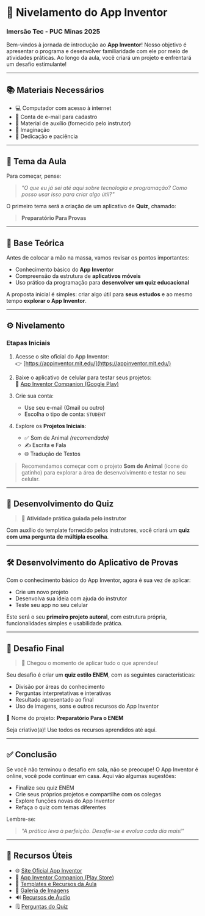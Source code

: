 # 📱 Nivelamento do App Inventor

### Imersão Tec - PUC Minas 2025

Bem-vindos à jornada de introdução ao **App Inventor**! Nosso objetivo é apresentar o programa e desenvolver familiaridade com ele por meio de atividades práticas. Ao longo da aula, você criará um projeto e enfrentará um desafio estimulante!

---

## 📚 Materiais Necessários

- 💻 Computador com acesso à internet  
- 📧 Conta de e-mail para cadastro  
- 📑 Material de auxílio (fornecido pelo instrutor)  
- 🎨 Imaginação  
- 💪 Dedicação e paciência  

---

## 🎯 Tema da Aula

Para começar, pense:

> _"O que eu já sei até aqui sobre tecnologia e programação? Como posso usar isso para criar algo útil?"_

O primeiro tema será a criação de um aplicativo de **Quiz**, chamado:

> **Preparatório Para Provas**

---

## 🧠 Base Teórica

Antes de colocar a mão na massa, vamos revisar os pontos importantes:

- Conhecimento básico do **App Inventor**
- Compreensão da estrutura de **aplicativos móveis**
- Uso prático da programação para **desenvolver um quiz educacional**

A proposta inicial é simples: criar algo útil para **seus estudos** e ao mesmo tempo **explorar o App Inventor**.

---

## ⚙️ Nivelamento

### Etapas Iniciais

1. Acesse o site oficial do App Inventor:  
   👉 [https://appinventor.mit.edu/](https://appinventor.mit.edu/)

2. Baixe o aplicativo de celular para testar seus projetos:  
   📲 [App Inventor Companion (Google Play)](https://play.google.com/store/apps/details?id=edu.mit.appinventor.aicompanion3&hl=pt_BR)

3. Crie sua conta:
   - Use seu e-mail (Gmail ou outro)
   - Escolha o tipo de conta: `STUDENT`

4. Explore os **Projetos Iniciais**:
   - ✅ Som de Animal *(recomendado)*
   - ✍️ Escrita e Fala
   - 🌐 Tradução de Textos

> Recomendamos começar com o projeto **Som de Animal** (ícone do gatinho) para explorar a área de desenvolvimento e testar no seu celular.

---

## 🧩 Desenvolvimento do Quiz

> 📌 **Atividade prática guiada pelo instrutor**

Com auxílio do template fornecido pelos instrutores, você criará um **quiz com uma pergunta de múltipla escolha**.

---

## 🛠️ Desenvolvimento do Aplicativo de Provas

Com o conhecimento básico do App Inventor, agora é sua vez de aplicar:

- Crie um novo projeto
- Desenvolva sua ideia com ajuda do instrutor
- Teste seu app no seu celular

Este será o seu **primeiro projeto autoral**, com estrutura própria, funcionalidades simples e usabilidade prática.

---

## 🧪 Desafio Final

> 🚀 Chegou o momento de aplicar tudo o que aprendeu!

Seu desafio é criar um **quiz estilo ENEM**, com as seguintes características:

- Divisão por áreas do conhecimento
- Perguntas interpretativas e interativas
- Resultado apresentado ao final
- Uso de imagens, sons e outros recursos do App Inventor

🎯 Nome do projeto: **Preparatório Para o ENEM**

Seja criativo(a)! Use todos os recursos aprendidos até aqui.

---

## ✅ Conclusão

Se você não terminou o desafio em sala, não se preocupe! O App Inventor é online, você pode continuar em casa. Aqui vão algumas sugestões:

- Finalize seu quiz ENEM
- Crie seus próprios projetos e compartilhe com os colegas
- Explore funções novas do App Inventor
- Refaça o quiz com temas diferentes

Lembre-se:

> _"A prática leva à perfeição. Desafie-se e evolua cada dia mais!"_

---

## 🔗 Recursos Úteis

- 🌐 [Site Oficial App Inventor](https://appinventor.mit.edu/)
- 📲 [App Inventor Companion (Play Store)](https://play.google.com/store/apps/details?id=edu.mit.appinventor.aicompanion3&hl=pt_BR)
- 📁 [Templates e Recursos da Aula](templates/) <!-- insira link real aqui -->
- 🎨 [Galeria de Imagens](imagem/) <!-- insira link real aqui -->
- 🔊 [Recursos de Áudio](audio/) <!-- insira link real aqui -->
- 🗒️ [Perguntas do Quiz](perguntas/)
